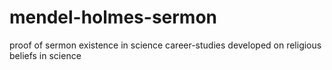 # mendel-holmes-sermon
proof of sermon existence in science career-studies developed on religious beliefs in science
